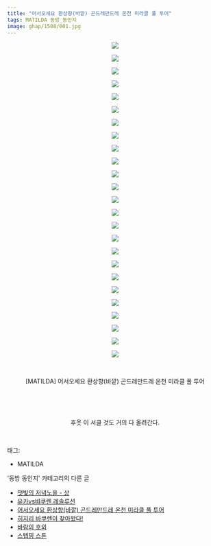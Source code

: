 ```yaml
---
title: "어서오세요 환상향(바깥) 곤드레만드레 온천 미라클 풀 투어"
tags: MATILDA 동방_동인지
image: ghap/1508/001.jpg
---
```

<div class="article">
<p style="text-align: center; clear: none; float: none;"><img src="{{ site.nasurl }}/ghap/1508/001.jpg"/></p>
<p style="text-align: center; clear: none; float: none;"><img src="{{ site.nasurl }}/ghap/1508/002.jpg"/></p>
<p style="text-align: center; clear: none; float: none;"><img src="{{ site.nasurl }}/ghap/1508/003.jpg"/></p>
<p style="text-align: center; clear: none; float: none;"><img src="{{ site.nasurl }}/ghap/1508/004.jpg"/></p>
<p style="text-align: center; clear: none; float: none;"><img src="{{ site.nasurl }}/ghap/1508/005.jpg"/></p>
<p style="text-align: center; clear: none; float: none;"><img src="{{ site.nasurl }}/ghap/1508/006.jpg"/></p>
<p style="text-align: center; clear: none; float: none;"><img src="{{ site.nasurl }}/ghap/1508/007.jpg"/></p>
<p style="text-align: center; clear: none; float: none;"><img src="{{ site.nasurl }}/ghap/1508/008.jpg"/></p>
<p style="text-align: center; clear: none; float: none;"><img src="{{ site.nasurl }}/ghap/1508/009.jpg"/></p>
<p style="text-align: center; clear: none; float: none;"><img src="{{ site.nasurl }}/ghap/1508/010.jpg"/></p>
<p style="text-align: center; clear: none; float: none;"><img src="{{ site.nasurl }}/ghap/1508/011.jpg"/></p>
<p style="text-align: center; clear: none; float: none;"><img src="{{ site.nasurl }}/ghap/1508/012.jpg"/></p>
<p style="text-align: center; clear: none; float: none;"><img src="{{ site.nasurl }}/ghap/1508/013.jpg"/></p>
<p style="text-align: center; clear: none; float: none;"><img src="{{ site.nasurl }}/ghap/1508/014.jpg"/></p>
<p style="text-align: center; clear: none; float: none;"><img src="{{ site.nasurl }}/ghap/1508/015.jpg"/></p>
<p style="text-align: center; clear: none; float: none;"><img src="{{ site.nasurl }}/ghap/1508/016.jpg"/></p>
<p style="text-align: center; clear: none; float: none;"><img src="{{ site.nasurl }}/ghap/1508/017.jpg"/></p>
<p style="text-align: center; clear: none; float: none;"><img src="{{ site.nasurl }}/ghap/1508/018.jpg"/></p>
<p style="text-align: center; clear: none; float: none;"><img src="{{ site.nasurl }}/ghap/1508/019.jpg"/></p>
<p style="text-align: center; clear: none; float: none;"><img src="{{ site.nasurl }}/ghap/1508/020.jpg"/></p>
<p style="text-align: center; clear: none; float: none;"><img src="{{ site.nasurl }}/ghap/1508/021.jpg"/></p>
<p style="text-align: center; clear: none; float: none;"><img src="{{ site.nasurl }}/ghap/1508/022.jpg"/></p>
<p style="text-align: center; clear: none; float: none;"><img src="{{ site.nasurl }}/ghap/1508/023.jpg"/></p>
<p style="text-align: center; clear: none; float: none;"><img src="{{ site.nasurl }}/ghap/1508/024.jpg"/></p>
<p style="text-align: center; clear: none; float: none;"><img src="{{ site.nasurl }}/ghap/1508/025.jpg"/></p>
<p style="text-align: center; clear: none; float: none;"><br/></p>
<p style="text-align: center; clear: none; float: none;">[MATILDA] 어서오세요 환상향(바깥) 곤드레만드레 온천 미라클 풀 투어</p>
<p style="text-align: center; clear: none; float: none;"><br/></p>
<p style="text-align: center; clear: none; float: none;"><br/></p>
<p style="text-align: center; clear: none; float: none;">후웃 이 서클 것도 거의 다 올려간다.</p>
<p><br/></p>
</div><div class="tagTrail">
<p>태그: </p>
<ul>
<li>MATILDA</li>
</ul>
</div><div class="another">
<p>'동방 동인지' 카테고리의 다른 글</p>
<ul>
<li><a href="/2016-08-12-ghap_1510">잿빛의 저녁노을 - 상</a></li>
<li><a href="/2016-08-12-ghap_1509">유카vs뱌쿠렌 레솔루션</a></li>
<li><a href="/2016-08-12-ghap_1508">어서오세요 환상향(바깥) 곤드레만드레 온천 미라클 풀 투어</a></li>
<li><a href="/2016-08-11-ghap_1507">히지리 바쿠렌이 찾아왔다!</a></li>
<li><a href="/2016-08-11-ghap_1506">바람의 호외</a></li>
<li><a href="/2016-08-11-ghap_1505">스텝핑 스톤</a></li>
</ul>
</div><div class="cb_module cb_fluid">
<div class="cb_wrt cb_profile">
</div><!-- commentList close -->
</div>
<br/>
<p id="refer"></p>
<br/>
